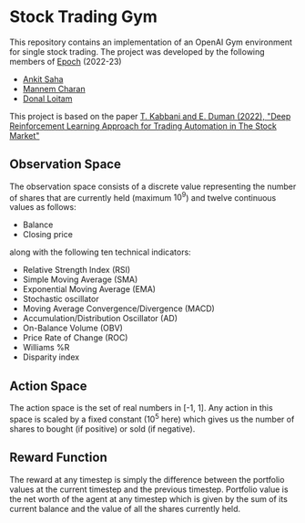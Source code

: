 # Stock Trading Gym

This repository contains an implementation of an OpenAI Gym environment for single stock trading. The project was developed by the following members of [Epoch](https://github.com/IITH-Epoch) (2022-23)
- [Ankit Saha](https://github.com/Ankit-Saha-2003)
- [Mannem Charan](https://github.com/Charanyash)
- [Donal Loitam](https://github.com/Donal-08)

This project is based on the paper [T. Kabbani and E. Duman (2022), "Deep Reinforcement Learning Approach for Trading Automation in The Stock Market"](https://arxiv.org/abs/2208.07165)

## Observation Space
The observation space consists of a discrete value representing the number of shares that are currently held (maximum $10^9$) and twelve continuous values as follows:
- Balance
- Closing price

along with the following ten technical indicators:
- Relative Strength Index (RSI)
- Simple Moving Average (SMA) 
- Exponential Moving Average (EMA)
- Stochastic oscillator
- Moving Average Convergence/Divergence (MACD)
- Accumulation/Distribution Oscillator (AD)
- On-Balance Volume (OBV)
- Price Rate of Change (ROC)
- Williams %R
- Disparity index

## Action Space
The action space is the set of real numbers in [-1, 1]. Any action in this space is scaled by a fixed constant ($10^5$ here) which gives us the number of shares to bought (if positive) or sold (if negative).

## Reward Function
The reward at any timestep is simply the difference between the portfolio values at the current timestep and the previous timestep. Portfolio value is the net worth of the agent at any timestep which is given by the sum of its current balance and the value of all the shares currently held.
